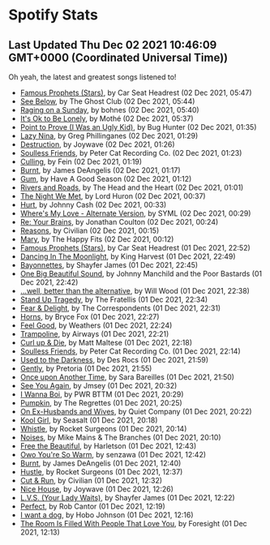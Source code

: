 
# Spotify Stats
## Last Updated Thu Dec 02 2021 10:46:09 GMT+0000 (Coordinated Universal Time))

Oh yeah, the latest and greatest songs listened to!

- [Famous Prophets (Stars)](https://www.last.fm/music/Car+Seat+Headrest/_/Famous+Prophets+(Stars)), by Car Seat Headrest (02 Dec 2021, 05:47)
- [See Below](https://www.last.fm/music/The+Ghost+Club/_/See+Below), by The Ghost Club (02 Dec 2021, 05:44)
- [Raging on a Sunday](https://www.last.fm/music/bohnes/_/Raging+on+a+Sunday), by bohnes (02 Dec 2021, 05:40)
- [It's Ok to Be Lonely](https://www.last.fm/music/Moth%C3%A9/_/It%27s+Ok+to+Be+Lonely), by Mothé (02 Dec 2021, 05:37)
- [Point to Prove (I Was an Ugly Kid)](https://www.last.fm/music/Bug+Hunter/_/Point+to+Prove+(I+Was+an+Ugly+Kid)), by Bug Hunter (02 Dec 2021, 01:35)
- [Lazy Nina](https://www.last.fm/music/Greg+Phillinganes/_/Lazy+Nina), by Greg Phillinganes (02 Dec 2021, 01:29)
- [Destruction](https://www.last.fm/music/Joywave/_/Destruction), by Joywave (02 Dec 2021, 01:26)
- [Soulless Friends](https://www.last.fm/music/Peter+Cat+Recording+Co./_/Soulless+Friends), by Peter Cat Recording Co. (02 Dec 2021, 01:23)
- [Culling](https://www.last.fm/music/Fein/_/Culling), by Fein (02 Dec 2021, 01:19)
- [Burnt](https://www.last.fm/music/James+DeAngelis/_/Burnt), by James DeAngelis (02 Dec 2021, 01:17)
- [Gum](https://www.last.fm/music/Have+A+Good+Season/_/Gum), by Have A Good Season (02 Dec 2021, 01:12)
- [Rivers and Roads](https://www.last.fm/music/The+Head+and+the+Heart/_/Rivers+and+Roads), by The Head and the Heart (02 Dec 2021, 01:01)
- [The Night We Met](https://www.last.fm/music/Lord+Huron/_/The+Night+We+Met), by Lord Huron (02 Dec 2021, 00:37)
- [Hurt](https://www.last.fm/music/Johnny+Cash/_/Hurt), by Johnny Cash (02 Dec 2021, 00:33)
- [Where's My Love - Alternate Version](https://www.last.fm/music/SYML/_/Where%27s+My+Love+-+Alternate+Version), by SYML (02 Dec 2021, 00:29)
- [Re: Your Brains](https://www.last.fm/music/Jonathan+Coulton/_/Re:+Your+Brains), by Jonathan Coulton (02 Dec 2021, 00:24)
- [Reasons](https://www.last.fm/music/Civilian/_/Reasons), by Civilian (02 Dec 2021, 00:15)
- [Mary](https://www.last.fm/music/The+Happy+Fits/_/Mary), by The Happy Fits (02 Dec 2021, 00:12)
- [Famous Prophets (Stars)](https://www.last.fm/music/Car+Seat+Headrest/_/Famous+Prophets+(Stars)), by Car Seat Headrest (01 Dec 2021, 22:52)
- [Dancing In The Moonlight](https://www.last.fm/music/King+Harvest/_/Dancing+In+The+Moonlight), by King Harvest (01 Dec 2021, 22:49)
- [Bayonnettes](https://www.last.fm/music/Shayfer+James/_/Bayonnettes), by Shayfer James (01 Dec 2021, 22:45)
- [One Big Beautiful Sound](https://www.last.fm/music/Johnny+Manchild+and+the+Poor+Bastards/_/One+Big+Beautiful+Sound), by Johnny Manchild and the Poor Bastards (01 Dec 2021, 22:42)
- […well, better than the alternative](https://www.last.fm/music/Will+Wood/_/%E2%80%A6well,+better+than+the+alternative), by Will Wood (01 Dec 2021, 22:38)
- [Stand Up Tragedy](https://www.last.fm/music/The+Fratellis/_/Stand+Up+Tragedy), by The Fratellis (01 Dec 2021, 22:34)
- [Fear & Delight](https://www.last.fm/music/The+Correspondents/_/Fear+&+Delight), by The Correspondents (01 Dec 2021, 22:31)
- [Horns](https://www.last.fm/music/Bryce+Fox/_/Horns), by Bryce Fox (01 Dec 2021, 22:27)
- [Feel Good](https://www.last.fm/music/Weathers/_/Feel+Good), by Weathers (01 Dec 2021, 22:24)
- [Trampoline](https://www.last.fm/music/Airways/_/Trampoline), by Airways (01 Dec 2021, 22:21)
- [Curl up & Die](https://www.last.fm/music/Matt+Maltese/_/Curl+up+&+Die), by Matt Maltese (01 Dec 2021, 22:18)
- [Soulless Friends](https://www.last.fm/music/Peter+Cat+Recording+Co./_/Soulless+Friends), by Peter Cat Recording Co. (01 Dec 2021, 22:14)
- [Used to the Darkness](https://www.last.fm/music/Des+Rocs/_/Used+to+the+Darkness), by Des Rocs (01 Dec 2021, 21:59)
- [Gently](https://www.last.fm/music/Pretoria/_/Gently), by Pretoria (01 Dec 2021, 21:55)
- [Once upon Another Time](https://www.last.fm/music/Sara+Bareilles/_/Once+upon+Another+Time), by Sara Bareilles (01 Dec 2021, 21:50)
- [See You Again](https://www.last.fm/music/Jmsey/_/See+You+Again), by Jmsey (01 Dec 2021, 20:32)
- [I Wanna Boi](https://www.last.fm/music/PWR+BTTM/_/I+Wanna+Boi), by PWR BTTM (01 Dec 2021, 20:29)
- [Pumpkin](https://www.last.fm/music/The+Regrettes/_/Pumpkin), by The Regrettes (01 Dec 2021, 20:25)
- [On Ex-Husbands and Wives](https://www.last.fm/music/Quiet+Company/_/On+Ex-Husbands+and+Wives), by Quiet Company (01 Dec 2021, 20:22)
- [Kool Girl](https://www.last.fm/music/Seasalt/_/Kool+Girl), by Seasalt (01 Dec 2021, 20:18)
- [Whistle](https://www.last.fm/music/Rocket+Surgeons/_/Whistle), by Rocket Surgeons (01 Dec 2021, 20:14)
- [Noises](https://www.last.fm/music/Mike+Mains+&+The+Branches/_/Noises), by Mike Mains & The Branches (01 Dec 2021, 20:10)
- [Free the Beautiful](https://www.last.fm/music/Harletson/_/Free+the+Beautiful), by Harletson (01 Dec 2021, 12:43)
- [Owo You're So Warm](https://www.last.fm/music/senzawa/_/Owo+You%27re+So+Warm), by senzawa (01 Dec 2021, 12:42)
- [Burnt](https://www.last.fm/music/James+DeAngelis/_/Burnt), by James DeAngelis (01 Dec 2021, 12:40)
- [Hustle](https://www.last.fm/music/Rocket+Surgeons/_/Hustle), by Rocket Surgeons (01 Dec 2021, 12:37)
- [Cut & Run](https://www.last.fm/music/Civilian/_/Cut+&+Run), by Civilian (01 Dec 2021, 12:32)
- [Nice House](https://www.last.fm/music/Joywave/_/Nice+House), by Joywave (01 Dec 2021, 12:26)
- [L.V.S. (Your Lady Waits)](https://www.last.fm/music/Shayfer+James/_/L.V.S.+(Your+Lady+Waits)), by Shayfer James (01 Dec 2021, 12:22)
- [Perfect](https://www.last.fm/music/Rob+Cantor/_/Perfect), by Rob Cantor (01 Dec 2021, 12:19)
- [I want a dog](https://www.last.fm/music/Hobo+Johnson/_/I+want+a+dog), by Hobo Johnson (01 Dec 2021, 12:16)
- [The Room Is Filled With People That Love You](https://www.last.fm/music/Foresight/_/The+Room+Is+Filled+With+People+That+Love+You), by Foresight (01 Dec 2021, 12:13)
